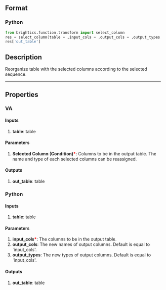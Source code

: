## Format
### Python
```python
from brightics.function.transform import select_column
res = select_column(table = ,input_cols = ,output_cols = ,output_types = )
res['out_table']
```

## Description
Reorganize table with the selected columns according to the selected sequence.

---

## Properties
### VA
#### Inputs
1. **table**: table

#### Parameters
1. **Selected Column (Condition)**<b style="color:red">*</b>: Columns to be in the output table. The name and type of each selected columns can be reassigned. 

#### Outputs
1. **out_table**: table

### Python
#### Inputs
1. **table**: table

#### Parameters
1. **input_cols**<b style="color:red">*</b>: The columns to be in the output table.
2. **output_cols**: The new names of output columns. Default is equal to 'input_cols'.
3. **output_types**: The new types of output columns. Default is equal to 'input_cols'.

#### Outputs
1. **out_table**: table

